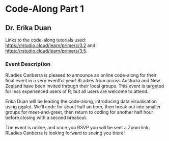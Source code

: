 
<!-- README.md is generated from README.Rmd. Please edit that file -->

# Code-Along Part 1

## Dr. Erika Duan

Links to the code-along tutorials used:
<https://rstudio.cloud/learn/primers/3.2> and
<https://rstudio.cloud/learn/primers/3.5>.

### Event Description

RLadies Canberra is pleased to announce an online code-along for their
final event in a very eventful year\! RLadies from across Australia and
New Zealand have been invited through their local groups. This event is
targeted for less experienced users of R, but all users are welcome to
attend.

Erika Duan will be leading the code-along, introducing data
visualisation using ggplot. We’ll code for about half an hour, then
break out into smaller groups for meet-and-greet, then return to coding
for another half hour before closing with a second breakout.

The event is online, and once you RSVP you will be sent a Zoom link.
RLadies Canberra is looking forward to seeing you there\!
